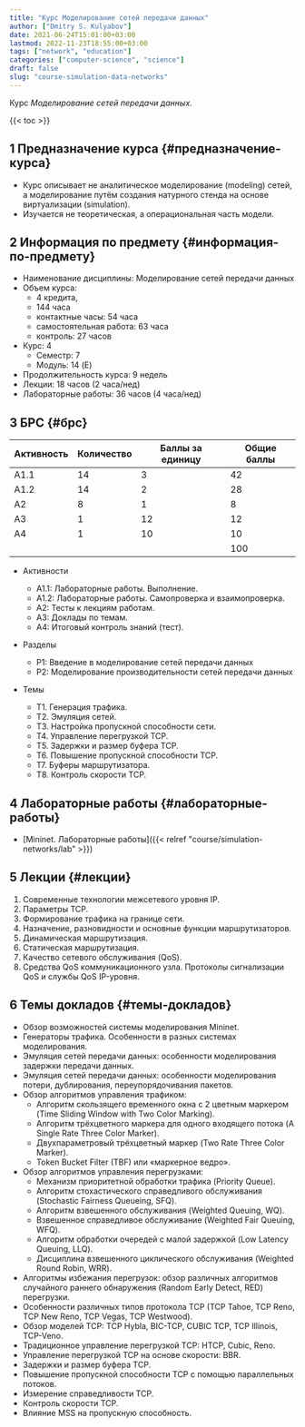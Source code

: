 ```yaml
---
title: "Курс Моделирование сетей передачи данных"
author: ["Dmitry S. Kulyabov"]
date: 2021-06-24T15:01:00+03:00
lastmod: 2022-11-23T18:55:00+03:00
tags: ["network", "education"]
categories: ["computer-science", "science"]
draft: false
slug: "course-simulation-data-networks"
---
```


Курс _Моделирование сетей передачи данных_.

<!--more-->

{{< toc >}}


## <span class="section-num">1</span> Предназначение курса {#предназначение-курса}

-   Курс описывает не аналитическое моделирование (modeling) сетей, а моделирование путём создания натурного стенда на основе виртуализации (simulation).
-   Изучается не теоретическая, а операциональная часть модели.


## <span class="section-num">2</span> Информация по предмету {#информация-по-предмету}

-   Наименование дисциплины: Моделирование сетей передачи данных
-   Объем курса:
    -   4 кредита,
    -   144 часа
    -   контактные часы: 54 часа
    -   самостоятельная работа: 63 часа
    -   контроль: 27 часов
-   Курс: 4
    -   Семестр: 7
    -   Модуль: 14 (E)
-   Продолжительность курса: 9 недель
-   Лекции: 18 часов (2 часа/нед)
-   Лабораторные работы: 36 часов (4 часа/нед)


## <span class="section-num">3</span> БРС {#брс}

| Активность | Количество | Баллы за единицу | Общие баллы |
|------------|------------|------------------|-------------|
| А1.1       | 14         | 3                | 42          |
| А1.2       | 14         | 2                | 28          |
| А2         | 8          | 1                | 8           |
| А3         | 1          | 12               | 12          |
| A4         | 1          | 10               | 10          |
|            |            |                  | 100         |

-   Активности
    -   А1.1: Лабораторные работы. Выполнение.
    -   А1.2: Лабораторные работы. Самопроверка и взаимопроверка.
    -   А2: Тесты к лекциям работам.
    -   А3: Доклады по темам.
    -   A4: Итоговый контроль знаний (тест).

-   Разделы
    -   Р1: Введение в моделирование сетей передачи данных
    -   Р2: Моделирование производительности сетей передачи данных

-   Темы
    -   T1. Генерация трафика.
    -   T2. Эмуляция сетей.
    -   T3. Настройка пропускной способности сети.
    -   T4. Управление перегрузкой TCP.
    -   T5. Задержки и размер буфера TCP.
    -   T6. Повышение пропускной способности TCP.
    -   T7. Буферы маршрутизатора.
    -   T8. Контроль скорости TCP.


## <span class="section-num">4</span> Лабораторные работы {#лабораторные-работы}

-   [Mininet. Лабораторные работы]({{< relref "course/simulation-networks/lab" >}})


## <span class="section-num">5</span> Лекции {#лекции}

1.  Современные технологии межсетевого уровня IP.
2.  Параметры TCP.
3.  Формирование трафика на границе сети.
4.  Назначение, разновидности и основные функции маршрутизаторов.
5.  Динамическая маршрутизация.
6.  Статическая маршрутизация.
7.  Качество сетевого обслуживания (QoS).
8.  Средства QoS коммуникационного узла. Протоколы сигнализации QoS и службы QoS IP-уровня.


## <span class="section-num">6</span> Темы докладов {#темы-докладов}

-   Обзор возможностей системы моделирования Mininet.
-   Генераторы трафика. Особенности в разных системах моделирования.
-   Эмуляция сетей передачи данных: особенности моделирования задержки передачи данных.
-   Эмуляция сетей передачи данных: особенности моделирования потери, дублирования, переупорядочивания пакетов.
-   Обзор алгоритмов управления трафиком:
    -   Алгоритм скользящего временного окна с 2 цветным маркером (Time Sliding Window with Two Color Marking).
    -   Алгоритм трёхцветного маркера для одного входящего потока (A Single Rate Three Color Marker).
    -   Двухпараметровый трёхцветный маркер (Two Rate Three Color Marker).
    -   Token Bucket Filter (TBF) или «маркерное ведро».
-   Обзор алгоритмов управления перегрузками:
    -   Механизм приоритетной обработки трафика (Priority Queue).
    -   Алгоритм стохастического справедливого обслуживания (Stochastic Fairness Queueing, SFQ).
    -   Алгоритм взвешенного обслуживания (Weighted Queuing, WQ).
    -   Взвешенное справедливое обслуживание (Weighted Fair Queuing, WFQ).
    -   Алгоритм обработки очередей с малой задержкой (Low Latency Queuing, LLQ).
    -   Дисциплина взвешенного циклического обслуживания (Weighted Round Robin, WRR).
-   Алгоритмы избежания перегрузок: обзор различных алгоритмов случайного раннего обнаружения (Random Early Detect, RED) перегрузки.
-   Особенности различных типов протокола TCP (TCP Tahoe, TCP Reno, TCP New Reno, TCP Vegas, TCP Westwood).
-   Обзор моделей TCP: TCP Hybla, BIC-TCP, CUBIC TCP, TCP Illinois, TCP-Veno.
-   Традиционное управление перегрузкой TCP: HTCP, Cubic, Reno.
-   Управление перегрузкой TCP на основе скорости: BBR.
-   Задержки и размер буфера TCP.
-   Повышение пропускной способности TCP с помощью параллельных потоков.
-   Измерение справедливости TCP.
-   Контроль скорости TCP.
-   Влияние MSS на пропускную способность.
